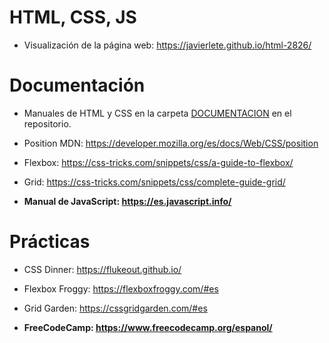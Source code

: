 # HTML, CSS, JS

- Visualización de la página web: https://javierlete.github.io/html-2826/

# Documentación

- Manuales de HTML y CSS en la carpeta [DOCUMENTACION](https://github.com/javierlete/html-2826/tree/main/DOCUMENTACION) en el repositorio.
- Position MDN: https://developer.mozilla.org/es/docs/Web/CSS/position
- Flexbox: https://css-tricks.com/snippets/css/a-guide-to-flexbox/
- Grid: https://css-tricks.com/snippets/css/complete-guide-grid/

- **Manual de JavaScript: https://es.javascript.info/**

# Prácticas

- CSS Dinner: https://flukeout.github.io/
- Flexbox Froggy: https://flexboxfroggy.com/#es
- Grid Garden: https://cssgridgarden.com/#es

- **FreeCodeCamp: https://www.freecodecamp.org/espanol/**

